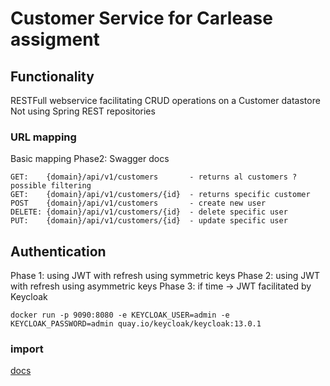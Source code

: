 # Customer Service for Carlease assigment

## Functionality

RESTFull webservice facilitating CRUD operations on a Customer datastore 
Not using Spring REST repositories

### URL mapping
Basic mapping
Phase2: Swagger docs
```
GET:    {domain}/api/v1/customers       - returns al customers ? possible filtering
GET:    {domain}/api/v1/customers/{id}  - returns specific customer
POST    {domain}/api/v1/customers       - create new user
DELETE: {domain}/api/v1/customers/{id}  - delete specific user
PUT:    {domain}/api/v1/customers/{id}  - update specific user
```
## Authentication

Phase 1: using JWT with refresh using symmetric keys
Phase 2: using JWT with refresh using asymmetric keys
Phase 3: if time -> JWT facilitated by Keycloak

```shell
docker run -p 9090:8080 -e KEYCLOAK_USER=admin -e KEYCLOAK_PASSWORD=admin quay.io/keycloak/keycloak:13.0.1
```

### import 
[docs](https://hub.docker.com/r/jboss/keycloak/)
